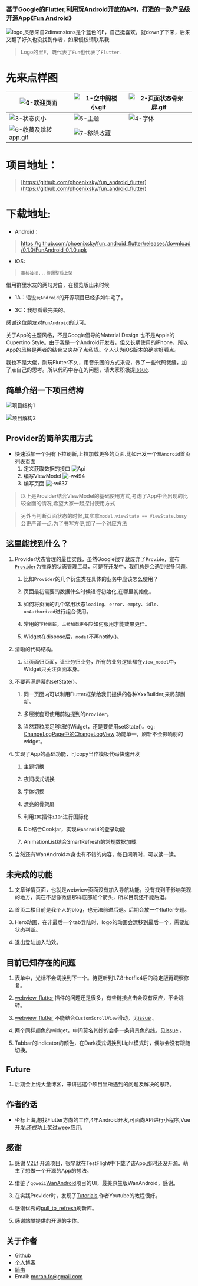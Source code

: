 ### 基于Google的[Flutter](https://flutter.dev),利用[玩Android](https://wanandroid.com/)开放的API，打造的一款产品级开源App《[Fun Android](https://github.com/phoenixsky/fun_android_flutter)》

![logo,灵感来自2dimensions是个蓝色的F，自己挺喜欢，就down了下来，后来又翻了好久也没找到作者，如果侵权请联系我](https://upload-images.jianshu.io/upload_images/581515-f3a4b2e4392e63bf.png?imageMogr2/auto-orient/strip%7CimageView2/2/w/500) 

> Logo的里F，既代表了`Fun`也代表了`Flutter`.

# 先来点样图

| ![0-欢迎页面](http://blogimgs.phoenixsky.cn/2019-08-22-0-%E6%AC%A2%E8%BF%8E%E9%A1%B5%E9%9D%A2.gif) | ![1-空中阁楼小.gif](https://upload-images.jianshu.io/upload_images/581515-54b8e7498039dc11.gif?imageMogr2/auto-orient/strip) | ![2-页面状态骨架屏.gif](https://upload-images.jianshu.io/upload_images/581515-383fba933a0abbbc.gif?imageMogr2/auto-orient/strip) |
| ------------------------------------------------------------ | ------------------------------------------------------------ | ------------------------------------------------------------ |
| ![3-状态页小](https://upload-images.jianshu.io/upload_images/581515-b94dfce6335bc25d.gif?imageMogr2/auto-orient/strip) | ![5-主题](http://blogimgs.phoenixsky.cn/2019-08-22-5-%E4%B8%BB%E9%A2%98.gif) | ![4-字体](http://blogimgs.phoenixsky.cn/2019-08-22-4-%E5%AD%97%E4%BD%93.gif) |
| ![6-收藏及跳转app.gif](https://upload-images.jianshu.io/upload_images/581515-6de61fdded963914.gif?imageMogr2/auto-orient/strip) | ![7-移除收藏](http://blogimgs.phoenixsky.cn/2019-08-22-7-%E7%A7%BB%E9%99%A4%E6%94%B6%E8%97%8F.gif) |                                                              |

# 项目地址：
 > [https://github.com/phoenixsky/fun_android_flutter](https://github.com/phoenixsky/fun_android_flutter)

# 下载地址: 
  * Android：
  >  https://github.com/phoenixsky/fun_android_flutter/releases/download/0.1.0/FunAndroid_0.1.0.apk

  * iOS: 
  >  `审核被拒...待调整后上架`


借用群里水友的两句对白，在预览版出来时候

*   1A：话说`玩Android`的开源项目已经多如牛毛了。

*   3C：我想看最完美的。

感谢这位朋友对`FunAndroid`的认可。

关于App的主题风格，不是Google倡导的Material Design 也不是Apple的Cupertino Style。由于我是一个Android开发者，但又长期使用的iPhone，所以App的风格是两者的结合又夹杂了点私货。个人认为iOS版本的确实好看点。

我也不是大佬，刚玩Flutter不久，用音乐圈的方式来说，做了一些代码裁缝，加了点自己的思考。所以代码中存在的问题，请大家积极提[Issue](https://github.com/phoenixsky/fun_android_flutter/issues).

## 简单介绍一下项目结构

  ![项目结构1](https://upload-images.jianshu.io/upload_images/581515-74078e828d25fa7b.png?imageMogr2/auto-orient/strip%7CimageView2/2/w/1240)

  ![项目解构2](https://upload-images.jianshu.io/upload_images/581515-362f48ef83763615.png?imageMogr2/auto-orient/strip%7CimageView2/2/w/1240)

## Provider的简单实用方式
*  快速添加一个拥有下拉刷新,上拉加载更多的页面.比如开发一个`玩Android`首页列表页面
    1. 定义获取数据的接口
        ![Api](https://upload-images.jianshu.io/upload_images/581515-f60f2fceef71b2cc.jpg?imageMogr2/auto-orient/strip%7CimageView2/2/w/1240)
    2. 编写ViewModel
        ![-w494](https://upload-images.jianshu.io/upload_images/581515-3ab778bafeb3b5b7.jpg?imageMogr2/auto-orient/strip%7CimageView2/2/w/1240)
    3. 编写页面
        ![-w637](https://upload-images.jianshu.io/upload_images/581515-1aa9bd76f0e6f600.jpg?imageMogr2/auto-orient/strip%7CimageView2/2/w/1240)

> 以上是Provider结合ViewModel的基础使用方式,考虑了App中会出现的比较全面的情况,希望大家一起探讨使用方式

> 另外再判断页面状态的时候,其实拿`model.viewState == ViewState.busy`会更严谨一点.为了书写方便,加了一个对应方法     

## 这里能找到什么？

1.  Provider状态管理的最佳实践，虽然Google很早就废弃了`Provide`，宣布[`Provider`](https://github.com/rrousselGit/provider)为推荐的状态管理工具，可是在开发中，我们总是会遇到很多问题。

    1.  比如`Provider`的几个衍生类在具体的业务中应该怎么使用？

    2.  页面最初需要的数据什么时候进行初始化,在哪里初始化。

    3.  如何将页面的几个常用状态`loading`、`error`、`empty`、`idle`、`unAuthorized`进行组合使用。

    4.  常用的`下拉刷新`，`上拉加载更多`应如何服用才能效果更佳。

    5.  Widget在dispose后，`model`不再notify()。

2.  清晰的代码结构。

    1.  让页面归页面，让业务归业务，所有的业务逻辑都在`view_model`中，Widget只关注页面本身。

3.  不要再满屏幕的setState()。

    1.  同一页面内可以利用Flutter框架给我们提供的各种XxxBuilder,来局部刷新。

    2.  多层嵌套可使用前边提到的`Provider`。

    3.  当然颗粒度足够细的Widget，还是要使用setState()。eg: [ChangeLogPage中的ChangeLogView](https://github.com/phoenixsky/fun_android_flutter/blob/6b4167c5f540b0c656c97ac8fe71a861601649d2/lib/ui/page/change_log_page.dart) 功能单一，刷新不会影响别的widget。

4.  实现了App的基础功能，可copy当作模板代码快速开发

    1.  主题切换

    2.  夜间模式切换

    3.  字体切换

    4.  漂亮的骨架屏

    5.  利用`IDE`插件`i18n`进行国际化

    6.  Dio结合Cookjar，实现`玩Android`的登录功能

    7.  AnimationList结合SmartRefresh的常规数据加载

5.  当然还有WanAndroid本身也有不错的内容，每日闲暇时，可以读一读。

## 未完成的功能

1.  文章详情页面，也就是webview页面没有加入导航功能，没有找到不影响美观的地方，实在不想像微信那样底部加个箭头，所以目前还不能后退。

2.  首页二楼目前是我个人的blog，也无法前进后退。后期会放一个flutter专题。

3.  Hero动画，在非最后一个tab登陆时，logo的动画会漂移到最后一个，需要加状态判断。

4.  退出登陆加入动效。

## 目前已知存在的问题

1.  表单中，光标不会切换到下一个。待更新到1.7.8-hotfix4后的稳定版再观察修复。

2.  [webview_flutter](https://pub.dev/packages/webview_flutter) 插件的问题还是很多，有些链接点击会没有反应，不会跳转。

3.  [webview_flutter](https://pub.dev/packages/webview_flutter) 不能结合`CustomScrollView`滑动。见[issue](https://github.com/flutter/flutter/issues/31243#issuecomment-521564216) 。

4.  两个同样颜色的widget，中间莫名其妙的会多一条背景色的线。见[issue](https://github.com/flutter/flutter/issues/14288) 。


5.  Tabbar的Indicator的颜色，在Dark模式切换到Light模式时，偶尔会没有跟随切换。

## Future

1.  后期会上线大量博客，来讲述这个项目里所遇到的问题及解决的思路。

## 作者的话
*  坐标上海,想找Flutter方向的工作,4年Android开发,可面向API进行小程序,Vue开发.还成功上架过weex应用.

## 感谢

1.  感谢 [V2Lf](https://github.com/w4mxl/V2LF) 开源项目，很早就在TestFlight中下载了该App,那时还没开源。萌生了想做一个开源的App的想法。

2.  借鉴了`goweii`[WanAndroid](https://github.com/goweii/WanAndroid)项目的UI，最美原生版WanAndroid，感谢。

3.  在实践Provider时，发现了[Tutorials](https://github.com/FilledStacks/flutter-tutorials),作者Youtube的教程很好。

4.  感谢优秀的[pull_to_refresh](https://pub.dev/packages/pull_to_refresh)刷新库。

5.  感谢站酷提供的开源的字体。

## 关于作者
* [Github](https://github.com/phoenixsky)
* [个人博客](http://blog.phoenixsky.cn/)
* [简书](https://www.jianshu.com/u/145e6297cb26)
* Email: moran.fc@gmail.com

